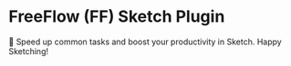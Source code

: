 # FreeFlow (FF) Sketch Plugin
🌈 Speed up common tasks and boost your productivity in Sketch. Happy Sketching!
